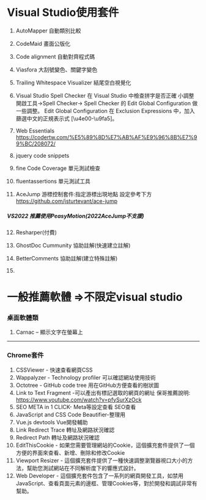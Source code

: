 # Visual Studio使用套件

1. AutoMapper 
自動類別比較

2. CodeMaid
畫面公版化

3. Code alignment
自動對齊程式碼

4. Viasfora
大刮號變色、關鍵字變色

5. Trailing Whitespace Visualizer
結尾空白視覺化

6. Visual Studio Spell Checker 
在 Visual Studio 中檢查拼字是否正確
小調整
開啟工具->Spell Checker->  Spell Checker 的 Edit Global Configuration 做一些調整。
Edit Global Configuration
在 Exclusion Expressions 中，加入篩選中文的正規表示式 [\u4e00-\u9fa5]。

7. Web Essentials
https://codertw.com/%E5%89%8D%E7%AB%AF%E9%96%8B%E7%99%BC/208072/

8. jquery code snippets

9. fine Code Coverage 單元測試檢查

10. fluentassertions 單元測試工具

11. AceJump 游標控制套件:指定游標出現地點 設定參考下方
https://github.com/jsturtevant/ace-jump <br/>
##### VS2022 推薦使用PeasyMotion(2022AceJump不支援) <br/>

12. Resharper(付費)

13. GhostDoc Cummunity 協助註解(快速建立註解)

14. BetterComments 協助註解(建立特殊註解)

15.

# 一般推薦軟體 =>不限定visual studio
### 桌面軟體類
1. Carnac – 顯示文字在螢幕上

---
### Chrome套件
1. CSSViewer  - 快速查看網頁CSS
2. Wappalyzer - Technology profiler 可以確認網站使用技術
3. Octotree - GitHub code tree 用在GitHub方便查看的樹狀圖
4. Link to Text Fragment -可以產出有標記選取的網頁的網址
保哥推薦說明:
https://www.youtube.com/watch?v=pfySurXzOck
5. SEO META in 1 CLICK- Meta等設定查看 SEO查看
6. JavaScript and CSS Code Beautifier-整理用
7. Vue.js devtools Vue開發輔助
8. Link Redirect Trace 轉址及網路狀況確認
9. Redirect Path 轉址及網路狀況確認
10. EditThisCookie - 如果您需要管理網站的Cookie，這個擴充套件提供了一個方便的界面來查看、新增、刪除和修改Cookie
11. Viewport Resizer - 這個擴充套件提供了一種快速調整瀏覽器視口大小的方法，幫助您測試網站在不同解析度下的響應式設計。
12. Web Developer - 這個擴充套件包含了一系列的網頁開發工具，如禁用JavaScript、查看頁面元素的邊框、管理Cookies等，對於開發和調試非常有幫助。
